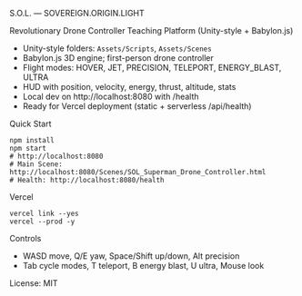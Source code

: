 S.O.L. — SOVEREIGN.ORIGIN.LIGHT

Revolutionary Drone Controller Teaching Platform (Unity-style + Babylon.js)

- Unity-style folders: `Assets/Scripts`, `Assets/Scenes`
- Babylon.js 3D engine; first-person drone controller
- Flight modes: HOVER, JET, PRECISION, TELEPORT, ENERGY_BLAST, ULTRA
- HUD with position, velocity, energy, thrust, altitude, stats
- Local dev on http://localhost:8080 with /health
- Ready for Vercel deployment (static + serverless /api/health)

Quick Start

```
npm install
npm start
# http://localhost:8080
# Main Scene: http://localhost:8080/Scenes/SOL_Superman_Drone_Controller.html
# Health: http://localhost:8080/health
```

Vercel

```
vercel link --yes
vercel --prod -y
```

Controls

- WASD move, Q/E yaw, Space/Shift up/down, Alt precision
- Tab cycle modes, T teleport, B energy blast, U ultra, Mouse look

License: MIT
